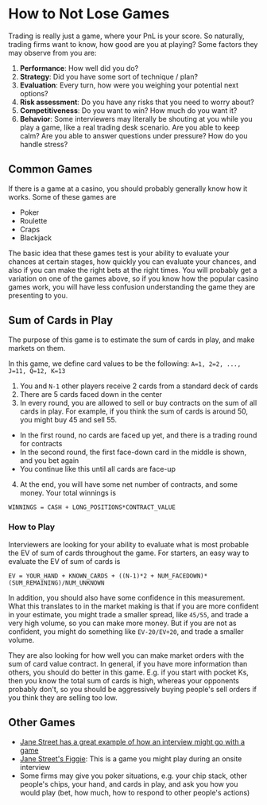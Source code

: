 # How to Not Lose Games

Trading is really just a game, where your PnL is your score. So naturally, trading firms want to know, how good are you at playing?
Some factors they may observe from you are:

1. **Performance**: How well did you do?
2. **Strategy**: Did you have some sort of technique / plan?
3. **Evaluation**: Every turn, how were you weighing your potential next options?
4. **Risk assessment**: Do you have any risks that you need to worry about?
5. **Competitiveness**: Do you want to win? How much do you want it?
6. **Behavior**: Some interviewers may literally be shouting at you while you play a game, like a real trading desk scenario. Are you able to keep calm? Are you able to answer questions under pressure? How do you handle stress?

## Common Games

If there is a game at a casino, you should probably generally know how it works. Some of these games are

- Poker
- Roulette
- Craps
- Blackjack

The basic idea that these games test is your ability to evaluate your chances at certain stages, how quickly you can evaluate your chances, and also if you can make the right bets at the right times. You will probably get a variation on one of the games above, so if you know how the popular casino games work, you will have less confusion understanding the game they are presenting to you.

## Sum of Cards in Play

The purpose of this game is to estimate the sum of cards in play, and make markets on them.

In this game, we define card values to be the following: `A=1, 2=2, ..., J=11, Q=12, K=13`

1. You and `N-1` other players receive 2 cards from a standard deck of cards
2. There are 5 cards faced down in the center
3. In every round, you are allowed to sell or buy contracts on the sum of all cards in play. For example, if you think the sum of cards is around 50, you might buy 45 and sell 55.
  - In the first round, no cards are faced up yet, and there is a trading round for contracts
  - In the second round, the first face-down card in the middle is shown, and you bet again
  - You continue like this until all cards are face-up
4. At the end, you will have some net number of contracts, and some money. Your total winnings is

```
WINNINGS = CASH + LONG_POSITIONS*CONTRACT_VALUE
```

### How to Play

Interviewers are looking for your ability to evaluate what is most probable the EV of sum of cards throughout the game. For starters, an easy way to evaluate the EV of sum of cards is

```
EV = YOUR_HAND + KNOWN_CARDS + ((N-1)*2 + NUM_FACEDOWN)*(SUM_REMAINING)/NUM_UNKNOWN
```

In addition, you should also have some confidence in this measurement. What this translates to in the market making is that if you are more confident in your estimate, you might trade a smaller spread, like `45/55`, and trade a very high volume, so you can make more money. But if you are not as confident, you might do something like `EV-20/EV+20`, and trade a smaller volume.

They are also looking for how well you can make market orders with the sum of card value contract. In general, if you have more information than others, you should do better in this game. E.g. if you start with pocket Ks, then you know the total sum of cards is high, whereas your opponents probably don't, so you should be aggressively buying people's sell orders if you think they are selling too low.

## Other Games

- [Jane Street has a great example of how an interview might go with a game](https://youtu.be/NT_I1MjckaU)
- [Jane Street's Figgie](https://www.figgie.com/): This is a game you might play during an onsite interview
- Some firms may give you poker situations, e.g. your chip stack, other people's chips, your hand, and cards in play, and ask you how you would play (bet, how much, how to respond to other people's actions)
